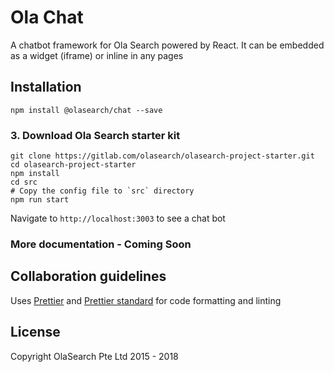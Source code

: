 # Ola Chat
A chatbot framework for Ola Search powered by React. It can be embedded as a widget (iframe) or inline in any pages

## Installation

````
npm install @olasearch/chat --save
````

### 3. Download Ola Search starter kit

```
git clone https://gitlab.com/olasearch/olasearch-project-starter.git
cd olasearch-project-starter
npm install
cd src
# Copy the config file to `src` directory
npm run start
```

Navigate to `http://localhost:3003` to see a chat bot

### More documentation - Coming Soon

## Collaboration guidelines

Uses [Prettier](prettier.io) and [Prettier standard](https://github.com/sheerun/prettier-standard) for code formatting and linting

## License

Copyright OlaSearch Pte Ltd 2015 - 2018
